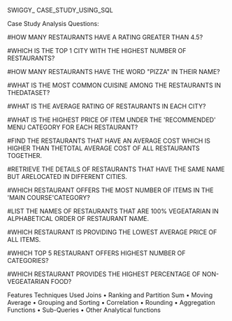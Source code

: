 SWIGGY_ CASE_STUDY_USING_SQL

Case Study Analysis Questions:

#HOW MANY RESTAURANTS HAVE A RATING GREATER THAN 4.5?

#WHICH IS THE TOP 1 CITY WITH THE HIGHEST NUMBER OF RESTAURANTS?

#HOW MANY RESTAURANTS HAVE THE WORD "PIZZA" IN THEIR NAME?

#WHAT IS THE MOST COMMON CUISINE AMONG THE RESTAURANTS IN THEDATASET?

#WHAT IS THE AVERAGE RATING OF RESTAURANTS IN EACH CITY?

#WHAT IS THE HIGHEST PRICE OF ITEM UNDER THE 'RECOMMENDED' MENU CATEGORY FOR EACH RESTAURANT?

#FIND THE RESTAURANTS THAT HAVE AN AVERAGE COST WHICH IS HIGHER THAN THETOTAL AVERAGE COST OF ALL RESTAURANTS TOGETHER.

#RETRIEVE THE DETAILS OF RESTAURANTS THAT HAVE THE SAME NAME BUT ARELOCATED IN DIFFERENT CITIES.

#WHICH RESTAURANT OFFERS THE MOST NUMBER OF ITEMS IN THE 'MAIN COURSE'CATEGORY?

#LIST THE NAMES OF RESTAURANTS THAT ARE 100% VEGEATARIAN IN ALPHABETICAL ORDER OF RESTAURANT NAME.

#WHICH RESTAURANT IS PROVIDING THE LOWEST AVERAGE PRICE OF ALL ITEMS.

#WHICH TOP 5 RESTAURANT OFFERS HIGHEST NUMBER OF CATEGORIES?

#WHICH RESTAURANT PROVIDES THE HIGHEST PERCENTAGE OF NON-VEGEATARIAN FOOD?

Features
Techniques Used
Joins • Ranking and Partition Sum • Moving Average • Grouping and Sorting • Correlation • Rounding • Aggregation Functions • Sub-Queries • Other Analytical functions
